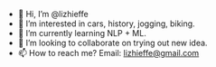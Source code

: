 - 👋 Hi, I’m @lizhieffe
- 👀 I’m interested in cars, history, jogging, biking.
- 🌱 I’m currently learning NLP + ML.
- 💞️ I’m looking to collaborate on trying out new idea.
- 📫 How to reach me? Email: lizhieffe@gmail.com

<!---
lizhieffe/lizhieffe is a ✨ special ✨ repository because its `README.md` (this file) appears on your GitHub profile.
You can click the Preview link to take a look at your changes.
--->
